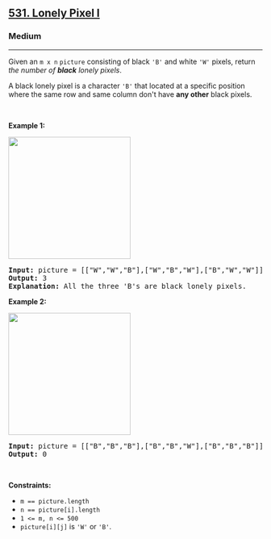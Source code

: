 <h2><a href="https://leetcode.com/problems/lonely-pixel-i/">531. Lonely Pixel I</a></h2><h3>Medium</h3><hr><div><p>Given an <code>m x n</code> <code>picture</code> consisting of black <code>'B'</code> and white <code>'W'</code> pixels, return <em>the number of <b>black</b> lonely pixels</em>.</p>

<p>A black lonely pixel is a character <code>'B'</code> that located at a specific position where the same row and same column don't have <strong>any other</strong> black pixels.</p>

<p>&nbsp;</p>
<p><strong>Example 1:</strong></p>
<img alt="" src="https://assets.leetcode.com/uploads/2020/11/11/pixel1.jpg" style="width: 242px; height: 242px;">
<pre><strong>Input:</strong> picture = [["W","W","B"],["W","B","W"],["B","W","W"]]
<strong>Output:</strong> 3
<strong>Explanation:</strong> All the three 'B's are black lonely pixels.
</pre>

<p><strong>Example 2:</strong></p>
<img alt="" src="https://assets.leetcode.com/uploads/2020/11/11/pixel2.jpg" style="width: 242px; height: 242px;">
<pre><strong>Input:</strong> picture = [["B","B","B"],["B","B","W"],["B","B","B"]]
<strong>Output:</strong> 0
</pre>

<p>&nbsp;</p>
<p><strong>Constraints:</strong></p>

<ul>
	<li><code>m ==&nbsp;picture.length</code></li>
	<li><code>n ==&nbsp;picture[i].length</code></li>
	<li><code>1 &lt;= m, n &lt;= 500</code></li>
	<li><code>picture[i][j]</code> is <code>'W'</code> or <code>'B'</code>.</li>
</ul>
</div>